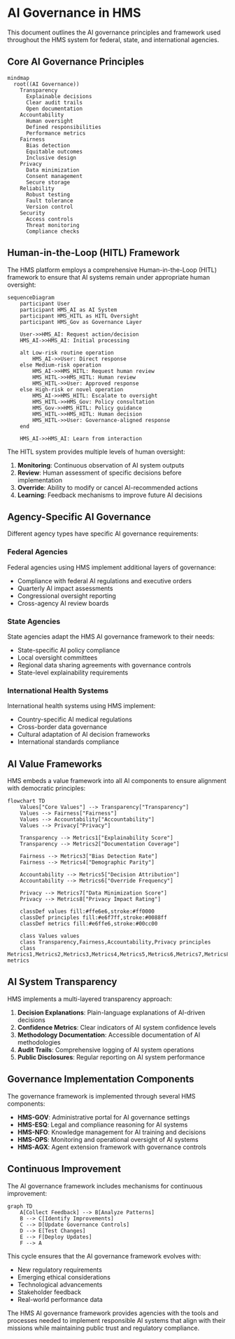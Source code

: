 # AI Governance in HMS

This document outlines the AI governance principles and framework used throughout the HMS system for federal, state, and international agencies.

## Core AI Governance Principles

```mermaid
mindmap
  root((AI Governance))
    Transparency
      Explainable decisions
      Clear audit trails
      Open documentation
    Accountability
      Human oversight
      Defined responsibilities
      Performance metrics
    Fairness
      Bias detection
      Equitable outcomes
      Inclusive design
    Privacy
      Data minimization
      Consent management
      Secure storage
    Reliability
      Robust testing
      Fault tolerance
      Version control
    Security
      Access controls
      Threat monitoring
      Compliance checks
```

## Human-in-the-Loop (HITL) Framework

The HMS platform employs a comprehensive Human-in-the-Loop (HITL) framework to ensure that AI systems remain under appropriate human oversight:

```mermaid
sequenceDiagram
    participant User
    participant HMS_AI as AI System
    participant HMS_HITL as HITL Oversight
    participant HMS_Gov as Governance Layer
    
    User->>HMS_AI: Request action/decision
    HMS_AI->>HMS_AI: Initial processing
    
    alt Low-risk routine operation
        HMS_AI->>User: Direct response
    else Medium-risk operation
        HMS_AI->>HMS_HITL: Request human review
        HMS_HITL->>HMS_HITL: Human review
        HMS_HITL->>User: Approved response
    else High-risk or novel operation
        HMS_AI->>HMS_HITL: Escalate to oversight
        HMS_HITL->>HMS_Gov: Policy consultation
        HMS_Gov->>HMS_HITL: Policy guidance
        HMS_HITL->>HMS_HITL: Human decision
        HMS_HITL->>User: Governance-aligned response
    end
    
    HMS_AI->>HMS_AI: Learn from interaction
```

The HITL system provides multiple levels of human oversight:

1. **Monitoring**: Continuous observation of AI system outputs
2. **Review**: Human assessment of specific decisions before implementation
3. **Override**: Ability to modify or cancel AI-recommended actions
4. **Learning**: Feedback mechanisms to improve future AI decisions

## Agency-Specific AI Governance

Different agency types have specific AI governance requirements:

### Federal Agencies

Federal agencies using HMS implement additional layers of governance:

- Compliance with federal AI regulations and executive orders
- Quarterly AI impact assessments
- Congressional oversight reporting
- Cross-agency AI review boards

### State Agencies

State agencies adapt the HMS AI governance framework to their needs:

- State-specific AI policy compliance
- Local oversight committees
- Regional data sharing agreements with governance controls
- State-level explainability requirements

### International Health Systems

International health systems using HMS implement:

- Country-specific AI medical regulations
- Cross-border data governance
- Cultural adaptation of AI decision frameworks
- International standards compliance

## AI Value Frameworks

HMS embeds a value framework into all AI components to ensure alignment with democratic principles:

```mermaid
flowchart TD
    Values["Core Values"] --> Transparency["Transparency"]
    Values --> Fairness["Fairness"]
    Values --> Accountability["Accountability"]
    Values --> Privacy["Privacy"]
    
    Transparency --> Metrics1["Explainability Score"]
    Transparency --> Metrics2["Documentation Coverage"]
    
    Fairness --> Metrics3["Bias Detection Rate"]
    Fairness --> Metrics4["Demographic Parity"]
    
    Accountability --> Metrics5["Decision Attribution"]
    Accountability --> Metrics6["Override Frequency"]
    
    Privacy --> Metrics7["Data Minimization Score"]
    Privacy --> Metrics8["Privacy Impact Rating"]
    
    classDef values fill:#ffe6e6,stroke:#ff0000
    classDef principles fill:#e6f7ff,stroke:#0088ff
    classDef metrics fill:#e6ffe6,stroke:#00cc00
    
    class Values values
    class Transparency,Fairness,Accountability,Privacy principles
    class Metrics1,Metrics2,Metrics3,Metrics4,Metrics5,Metrics6,Metrics7,Metrics8 metrics
```

## AI System Transparency

HMS implements a multi-layered transparency approach:

1. **Decision Explanations**: Plain-language explanations of AI-driven decisions
2. **Confidence Metrics**: Clear indicators of AI system confidence levels
3. **Methodology Documentation**: Accessible documentation of AI methodologies
4. **Audit Trails**: Comprehensive logging of AI system operations
5. **Public Disclosures**: Regular reporting on AI system performance

## Governance Implementation Components

The governance framework is implemented through several HMS components:

- **HMS-GOV**: Administrative portal for AI governance settings
- **HMS-ESQ**: Legal and compliance reasoning for AI systems
- **HMS-NFO**: Knowledge management for AI training and decisions
- **HMS-OPS**: Monitoring and operational oversight of AI systems
- **HMS-AGX**: Agent extension framework with governance controls

## Continuous Improvement

The AI governance framework includes mechanisms for continuous improvement:

```mermaid
graph TD
    A[Collect Feedback] --> B[Analyze Patterns]
    B --> C[Identify Improvements]
    C --> D[Update Governance Controls]
    D --> E[Test Changes]
    E --> F[Deploy Updates]
    F --> A
```

This cycle ensures that the AI governance framework evolves with:

- New regulatory requirements
- Emerging ethical considerations
- Technological advancements
- Stakeholder feedback
- Real-world performance data

The HMS AI governance framework provides agencies with the tools and processes needed to implement responsible AI systems that align with their missions while maintaining public trust and regulatory compliance.